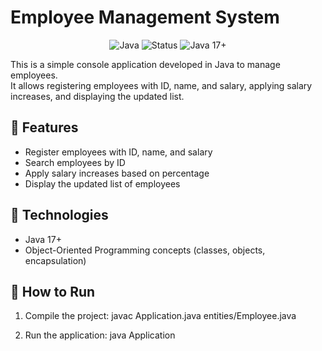 # Employee Management System

<div align="center">
  <img src="https://img.shields.io/badge/Java-ED8B00?style=for-the-badge&logo=openjdk&logoColor=white" alt="Java"> 
  <img src="https://img.shields.io/badge/Status-Concluído-brightgreen" alt="Status"> 
  <img src="https://img.shields.io/badge/Java-11%2B-007396?logo=java" alt="Java 17+">
</div>

This is a simple console application developed in Java to manage employees.  
It allows registering employees with ID, name, and salary, applying salary increases, and displaying the updated list.

## 🎯 Features
- Register employees with ID, name, and salary
- Search employees by ID
- Apply salary increases based on percentage
- Display the updated list of employees

## 🚀 Technologies
- Java 17+
- Object-Oriented Programming concepts (classes, objects, encapsulation)

## 📝 How to Run
1. Compile the project:
   javac Application.java entities/Employee.java

2. Run the application:
   java Application
